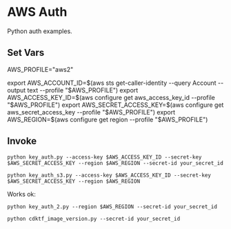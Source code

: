 # AWS Auth

Python auth examples.

## Set Vars

AWS_PROFILE="aws2"

export AWS_ACCOUNT_ID=$(aws sts get-caller-identity --query Account --output text --profile "$AWS_PROFILE")
export AWS_ACCESS_KEY_ID=$(aws configure get aws_access_key_id --profile "$AWS_PROFILE")
export AWS_SECRET_ACCESS_KEY=$(aws configure get aws_secret_access_key --profile "$AWS_PROFILE")
export AWS_REGION=$(aws configure get region --profile "$AWS_PROFILE")

## Invoke

```SH
python key_auth.py --access-key $AWS_ACCESS_KEY_ID --secret-key $AWS_SECRET_ACCESS_KEY --region $AWS_REGION --secret-id your_secret_id
```

```SH
python key_auth_s3.py --access-key $AWS_ACCESS_KEY_ID --secret-key $AWS_SECRET_ACCESS_KEY --region $AWS_REGION
```

Works ok:
```SH
python key_auth_2.py --region $AWS_REGION --secret-id your_secret_id
```

```SH
python cdktf_image_version.py --secret-id your_secret_id
```
